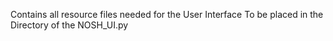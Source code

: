 Contains all resource files needed for the User Interface
To be placed in the Directory of the NOSH_UI.py
